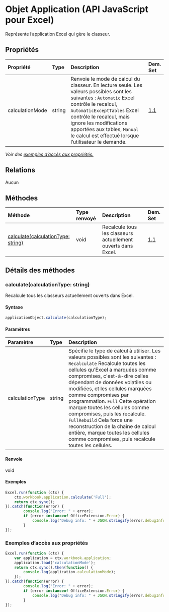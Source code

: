# <a name="application-object-javascript-api-for-excel"></a>Objet Application (API JavaScript pour Excel)

Représente l’application Excel qui gère le classeur.

## <a name="properties"></a>Propriétés

| Propriété       | Type    |Description| Dem. Set|
|:---------------|:--------|:----------|:----|
|calculationMode|string|Renvoie le mode de calcul du classeur. En lecture seule. Les valeurs possibles sont les suivantes : `Automatic` Excel contrôle le recalcul, `AutomaticExceptTables` Excel contrôle le recalcul, mais ignore les modifications apportées aux tables, `Manual` le calcul est effectué lorsque l’utilisateur le demande.|[1.1](../requirement-sets/excel-api-requirement-sets.md)|

_Voir des [exemples d’accès aux propriétés.](#property-access-examples)_

## <a name="relationships"></a>Relations
Aucun


## <a name="methods"></a>Méthodes

| Méthode           | Type renvoyé    |Description| Dem. Set|
|:---------------|:--------|:----------|:----|
|[calculate(calculationType: string)](#calculatecalculationtype-string)|void|Recalcule tous les classeurs actuellement ouverts dans Excel.|[1.1](../requirement-sets/excel-api-requirement-sets.md)|


## <a name="method-details"></a>Détails des méthodes


### <a name="calculatecalculationtype-string"></a>calculate(calculationType: string)
Recalcule tous les classeurs actuellement ouverts dans Excel.

#### <a name="syntax"></a>Syntaxe
```js
applicationObject.calculate(calculationType);
```

#### <a name="parameters"></a>Paramètres
| Paramètre       | Type    |Description|
|:---------------|:--------|:----------|
|calculationType|string|Spécifie le type de calcul à utiliser. Les valeurs possibles sont les suivantes : `Recalculate` Recalcule toutes les cellules qu’Excel a marquées comme compromises, c'est-à-dire celles dépendant de données volatiles ou modifiées, et les cellules marquées comme compromises par programmation. `Full` Cette opération marque toutes les cellules comme compromises, puis les recalcule. `FullRebuild` Cela force une reconstruction de la chaîne de calcul entière, marque toutes les cellules comme compromises, puis recalcule toutes les cellules.|

#### <a name="returns"></a>Renvoie
void

#### <a name="examples"></a>Exemples
```js
Excel.run(function (ctx) {
    ctx.workbook.application.calculate('Full');
    return ctx.sync();
}).catch(function(error) {
        console.log("Error: " + error);
        if (error instanceof OfficeExtension.Error) {
            console.log("Debug info: " + JSON.stringify(error.debugInfo));
        }
});
```
### <a name="property-access-examples"></a>Exemples d’accès aux propriétés
```js
Excel.run(function (ctx) {
    var application = ctx.workbook.application;
    application.load('calculationMode');
    return ctx.sync().then(function() {
        console.log(application.calculationMode);
    });
}).catch(function(error) {
        console.log("Error: " + error);
        if (error instanceof OfficeExtension.Error) {
            console.log("Debug info: " + JSON.stringify(error.debugInfo));
        }
});
```

